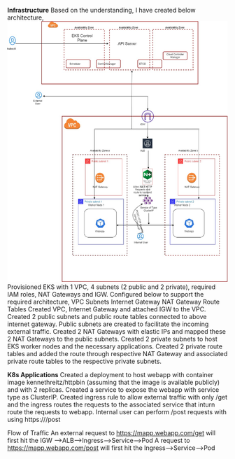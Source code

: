 **Infrastructure**
Based on the understanding, I have created below architecture,
![alt text](https://github.com/girishpatil795/aws-infra/blob/main/Architecture/aws-eks.jpg?raw=true)
Provisioned EKS with 1 VPC, 4 subnets (2 public and 2 private), required IAM roles, NAT Gateways and IGW. 
Configured below to support the required architecture,
VPC
Subnets 
Internet Gateway
NAT Gateway
Route Tables
Created VPC, Internet Gateway and attached IGW to the VPC.
Created  2 public subnets and public route tables connected to above internet gateway. Public subnets are created to facilitate the incoming external traffic.
Created 2 NAT Gateways with elastic IPs and mapped these 2 NAT Gateways to the public subnets. 
Created 2 private subnets to host EKS worker nodes and the necessary applications. Created 2 private route tables and added the route through respective NAT Gateway and associated private route tables to the respective private subnets.

**K8s Applications** 
Created a deployment to host webapp with container image kennethreitz/httpbin (assuming that the image is available publicly) and with 2 replicas.
Created a service to expose the webapp with service type as ClusterIP.
Created ingress rule to allow external traffic with only /get and the ingress routes the requests to the associated service that inturn route the requests to webapp.
Internal user can perform /post requests with using https://<ClusterIP>/post

Flow of Traffic
An external request to https://mapp.webapp.com/get will first hit the IGW -->ALB-->Ingress-->Service-->Pod
A request to https://mapp.webapp.com/post will first hit the Ingress-->Service-->Pod


